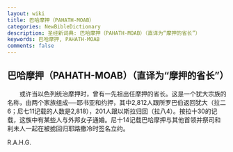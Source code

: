 ```yaml
---
layout: wiki
title: 巴哈摩押（PAHATH-MOAB）
categories: NewBibleDictionary
description: 圣经新词典: 巴哈摩押（PAHATH-MOAB）（直译为“摩押的省长”）
keywords: 巴哈摩押, PAHATH-MOAB
comments: false
---
```


## 巴哈摩押（PAHATH-MOAB）（直译为“摩押的省长”）

　　或许当以色列统治摩押时，曾有一先祖出任摩押的省长。这是一个犹大宗族的名称，由两个家族组成──耶书亚和约押，其中2,812人跟所罗巴伯返回犹大（拉二6；尼七11记载的人数是2,818），201人跟以斯拉归回（拉八4）。按拉十30的记载，这族中有某些人与外邦女子通婚。尼十14记载巴哈摩押与其他首领并祭司和利未人一起在被掳回归耶路撒冷时签名立约。

R.A.H.G.









